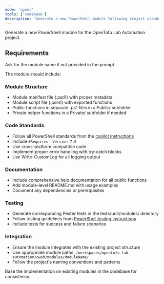 ```yaml
---
mode: 'agent'
tools: ['codebase']
description: 'Generate a new PowerShell module following project standards'
---
```


Generate a new PowerShell module for the OpenTofu Lab Automation project.

## Requirements
Ask for the module name if not provided in the prompt.

The module should include:

### Module Structure
- Module manifest file (.psd1) with proper metadata
- Module script file (.psm1) with exported functions
- Public functions in separate .ps1 files in a Public/ subfolder
- Private helper functions in a Private/ subfolder if needed

### Code Standards
- Follow all PowerShell standards from the [copilot instructions](../.github/copilot-instructions.md)
- Include `#Requires -Version 7.0` 
- Use cross-platform compatible code
- Implement proper error handling with try-catch blocks
- Use Write-CustomLog for all logging output

### Documentation
- Include comprehensive help documentation for all public functions
- Add module-level README.md with usage examples
- Document any dependencies or prerequisites

### Testing
- Generate corresponding Pester tests in the tests/unit/modules/ directory
- Follow testing guidelines from [PowerShell testing instructions](../instructions/powershell-testing.instructions.md)
- Include tests for success and failure scenarios

### Integration
- Ensure the module integrates with the existing project structure
- Use appropriate module paths: `/workspaces/opentofu-lab-automation/pwsh/modules/ModuleName/`
- Follow the project's naming conventions and patterns

Base the implementation on existing modules in the codebase for consistency.
